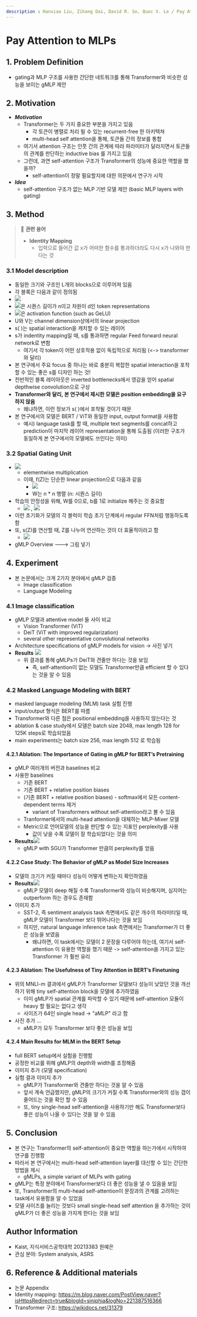```yaml
---
description : Hanxiao Liu, Zihang Dai, David R. So, Quoc V. Le / Pay Attention to MLPs / NeurIPS - 2021
---
```


# Pay Attention to MLPs


## 1. Problem Definition

- gating과 MLP 구조를 사용한 간단한 네트워크를 통해 Transformer와 비슷한 성능을 보이는 gMLP 제안

## 2. Motivation
-   _**Motivation**_
    -   Transformer는 두 가지 중요한 부분을 가지고 있음
        -   각 토큰이 병렬로 처리 될 수 있는 recurrent-free 한 아키텍쳐
        -   multi-head self attention을 통해, 토큰들 간의 정보를 통합
    -   여기서 attention 구조는 인풋 간의 관계에 따라 파라미터가 달라지면서 토큰들의 관계를 판단하는 inductive bias 를 가지고 있음
    -   그런데, 과연 self-attention 구조가 Transformer의 성능에 중요한 역할을 했을까?
        -   self-attention이 정말 필요할지에 대한 의문에서 연구가 시작
 - _**Idea**_ 
    -   self-attention 구조가 없는 MLP 기반 모델 제안 (basic MLP layers with gating)

## 3. Method
>📌 **관련 용어**
>-  **Identity Mapping**  
>    - 입력으로 들어간 값 x가 어떠한 함수를 통과하더라도 다시 x가 나와야 한다는 것

  ### 3.1 Model description
  - 동일한 크기와 구조인 L개의 blocks으로 이루어져 있음    
-   각 블록은 다음과 같이 정의됨
- ![](https://latex.codecogs.com/svg.image?Z&space;=&space;\sigma&space;(XU),&space;\widetilde{Z}&space;=&space;s(Z),&space;Y&space;=&space;\widetilde{Z}V)
- ![](https://latex.codecogs.com/svg.image?X&space;\in&space;\mathbb{R}^{n\times&space;d})은  시퀀스 길이가 n이고 차원이 d인 token representations
-  ![](https://latex.codecogs.com/svg.image?\sigma&space;)은 activation function (such as GeLU)
-  U와 V는 channel dimension상에서의 linear projection
- s( )는 spatial interaction을 캐치할 수 있는 레이어
- s가 indentity mapping일 때, s를 통과하면 regular Feed forward neural network로 변함
  - 여기서 각 token이 어떤 상호작용 없이 독립적으로 처리됨 (<->  transformer 와 달리)
 - 본 연구에서 주요 focus 중 하나는 바로 충분히 복잡한 spatial interaction을 포착할 수 있는 좋은 s를 디자인 하는 것! 
 - 전반적인 블록 레이아웃은 inverted bottlenecks에서 영감을 얻어 spatial depthwise convolution으로 구상
 - **Transformer와 달리, 본 연구에서 제시한 모델은 position embedding을 요구하지 않음**
    - 왜냐하면, 이런 정보가 s( )에서 포착될 것이기 때문
 - 본 연구에서의 모델은 BERT / ViT와 동일한 input, output format을 사용함
    - 예시) language task를 할 때, multiple text segments를 concat하고 prediction이 마지막 레이어 representation을 통해 도출됨 (이러한 구조가 동일하게 본 연구에서의 모델에도 쓰인다는 의미)

### 3.2 Spatial Gating Unit
- ![](https://latex.codecogs.com/svg.image?s(Z)&space;=&space;Z&space;\odot&space;f_{W,b}(Z))
  - elementwise multiplication
   - 이때, f(Z)는 단순한 linear projection으로 다음과 같음 
     -  ![](https://latex.codecogs.com/svg.image?f_{W,b}(Z)&space;=&space;WZ&space;&plus;&space;b)
     - W는 n * n 행렬 (n: 시퀀스 길이)
- 학습의 안정성을 위해, W를 0으로, b를 1로 initialize 해주는 것 중요함
  - ![](https://latex.codecogs.com/svg.image?f_{W,b}(Z)&space;\approx&space;1) , ![](https://latex.codecogs.com/svg.image?s(Z)&space;\approx&space;Z) 
- 이런 초기화가 모델의 각 블럭이 학습 초기 단계에서 regular FFN처럼 행동하도록 함
- 또, s(Z)를 연산할 때, Z를 나누어 연산하는 것이 더 효율적이라고 함
	- ![](https://latex.codecogs.com/svg.image?s(Z)&space;=&space;Z_1&space;\odot&space;f_{W,b}(Z_2))
- gMLP Overview ---> 그림 넣기

## 4. Experiment
- 본 논문에서는 크게 2가지 분야에서 gMLP 검증
	- Image classification
	- Language Modeling

### 4.1 Image classification
- gMLP 모델과 attentive model 들 사이 비교
	- Vision Transformer (ViT)
	- DeiT (ViT with improved regularization)
	- several other representative convolutional networks
- Architecture specifications of gMLP models for vision -> 사진 넣기
- **Results**
	![](https://blog.kakaocdn.net/dn/bicySA/btq6k7MqyPc/ZMSXD6336qnrTgtUfPsoy1/img.png)
	- 위 결과를 통해 gMLPs가 DeiT와 견줄만 하다는 것을 보임
		- 즉, self-attention이 없는 모델도 Transformer만큼 efficient 할 수 있다는 것을 알 수 있음
		
### 4.2   Masked Language Modeling with BERT
- masked language modeling (MLM) task 실험 진행
- input/output 형식은 BERT를 따름
- Transformer와 다른 점은 positional embedding을 사용하지 않는다는 것
- ablation & case study에서 모델은 batch size 2048, max length 128 for 125K steps로 학습되었음
- main experiments는 batch size 256, max length 512 로 학습됨

#### 4.2.1 Ablation:  The Importance of Gating in gMLP for BERT’s Pretraining
- gMLP 여러개의 버전과 baselines 비교
- 사용한 baselines
	- 기존 BERT 
	- 기존 BERT  +  relative position biases
	- (기존 BERT  +  relative position biases) - softmax에서 모든 content-dependent terms 제거 
		-  variant of Transformers without self-attention라고 볼 수 있음
	- Tranformer에서의 multi-head attention을 대체하는 MLP-Mixer 모델
	- Metric으로 언어모델의 성능을 판단할 수 있는 지표인 perplexity를 사용
		- 값이 낮을 수록 모델이 잘 학습되었다는 것을 의미
- **Results**![](https://blog.kakaocdn.net/dn/Kv8U6/btq6kGIDnAE/fmMkEESonK1UBXsAeWFuMK/img.png)
	- gMLP with SGU가 Transformer 만큼의 perplexity를 얻음

#### 4.2.2  Case Study: The Behavior of gMLP as Model Size Increases
- 모델의 크기가 커질 때마다 성능이 어떻게 변하는지 확인하였음
- **Results**![](https://img1.daumcdn.net/thumb/R1280x0/?scode=mtistory2&fname=https%3A%2F%2Fblog.kakaocdn.net%2Fdn%2FxbTHF%2Fbtq6hUHp0Yx%2FAGS2oh5zNLovKErlex6Y9K%2Fimg.png)
  - gMLP 모델이 deep 해질 수록 Transformer와 성능이 비슷해지며, 심지어는 outperform 하는 경우도 존재함
 - 이미지 추가
	 -  SST-2, 즉 sentiment analysis task 측면에서도 같은 개수의 파라미터일 때, gMLP 모델이 Transformer 보다 뛰어나다는 것을 보임
	 - 하지만, natural language inference task 측면에서는 Transformer가 더 좋은 성능을 보였음
		 - 왜냐하면, 이 task에서는 모델이 2 문장을 다루어야 하는데, 여기서 self-attention 이 유용한 역할을 했기 때문 -> self-attention을 가지고 있는 Transformer 가 훨씬 유리



#### 4.2.3 Ablation: The Usefulness of Tiny Attention in BERT’s Finetuning

- 위의 MNLI-m 결과에서 gMLP가 Transformer 모델보다 성능이 낮았던 것을 개선하기 위해 tiny self-attention block을 모델에 추가하였음
	- 이미 gMLP가 spatial 관계를 파악할 수 있기 때문에 self-attention 모듈이 heavy 할 필요는 없다고 생각
	- 사이즈가 64인 single head -> "aMLP" 라고 함
- 사진 추가 ...
	- aMLP가 모두 Transformer 보다 좋은 성능을 보임



#### 4.2.4 Main Results for MLM in the BERT Setup

- full BERT setup에서 실험을 진행함
- 공정한 비교를 위해 gMLP의 depth와 width를 조정해줌
- 이미지 추가 (모델 specification)
- 실험 결과 이미지 추가
	- gMLP가 Transformer와 견줄만 하다는 것을 알 수 있음
	- 앞서 계속 언급했지만, gMLP의 크기가 커질 수록 Transformer와의 성능 갭이 줄어드는 것을 확인 할 수 있음
	- 또, tiny single-head self-attention을 사용하기만 해도 Transformer보다 좋은 성능이 나올 수 있다는 것을 알 수 있음



## 5. Conclusion

- 본 연구는 Transformer의 self-attention이 중요한 역할을 하는가에서 시작하여 연구를 진행함
- 따라서 본 연구에서는 multi-head self-attention layer를 대신할 수 있는 간단한 방법을 제시
	- gMLPs, a simple variant of MLPs with gating
- gMLP는 특정 분야에서 Transformer보다 더 좋은 성능을 낼 수 있음을 보임
- 또, Transformer의 multi-head self-attention이 문장과의 관계를 고려하는 task에서 유용함을 알 수 있었음
- 모델 사이즈를 늘리는 것보다 small single-head self attention 을 추가하는 것이 gMLP가 더 좋은 성능을 가지게 한다는 것을 보임

## Author Information
- Kaist, 지식서비스공학대학 20213383 원예은
- 관심 분야: System analysis, ASRS

## 6. Reference & Additional materials
- 논문 Appendix
- Identity mapping: https://m.blog.naver.com/PostView.naver?isHttpsRedirect=true&blogId=siniphia&logNo=221387516366
- Transformer 구조: https://wikidocs.net/31379
